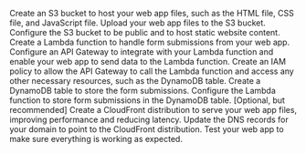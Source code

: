 Create an S3 bucket to host your web app files, such as the HTML file, CSS file, and JavaScript file.
Upload your web app files to the S3 bucket.
Configure the S3 bucket to be public and to host static website content.
Create a Lambda function to handle form submissions from your web app.
Configure an API Gateway to integrate with your Lambda function and enable your web app to send data to the Lambda function.
Create an IAM policy to allow the API Gateway to call the Lambda function and access any other necessary resources, such as the DynamoDB table.
Create a DynamoDB table to store the form submissions.
Configure the Lambda function to store form submissions in the DynamoDB table.
[Optional, but recommended] Create a CloudFront distribution to serve your web app files, improving performance and reducing latency.
Update the DNS records for your domain to point to the CloudFront distribution.
Test your web app to make sure everything is working as expected.